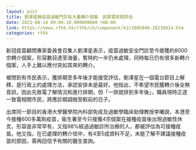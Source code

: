 ```yaml
---
layout: post
title: 劉澤星稱疫苗過敏門診有大量轉介個案　民眾需排期評估
date: 2021-08-14 09:04:10.000000000 +08:00
link: https://news.rthk.hk/rthk/ch/component/k2/1605848-20210814.htm
categories: rthk
---
```


新冠疫苗顧問專家委員會召集人劉澤星表示，疫苗過敏安全門診至今接獲約8000宗轉介個案，形容數目達至海量，暫時約一半仍未處理，同時每日仍有很多新轉介個案，人手上難以應付突如其來的轉介。

被問到有市民表示，獲排期至多年後才能接受評估，劉澤星在一個電台節目上解釋，是行政上的處理方法，承認安排未是最好。他指出，不希望市民獲轉介後全無音訊，因此先致電了解情況和進行排期，但「一排就排到多年後」，職員現時正逐一致電相關市民，將應診期調撥至較前的日子。

出席同一節目的香港大學醫學院內科部免疫及過敏學臨床助理教授李曦說，本港至今接種600多萬劑疫苗，衞生署至今只接獲4宗個案在接種疫苗後出現過敏性休克，形容是非常罕有，又指98%經過過敏診所治療的人，都被評估為可接種疫苗。他又指，在已處理的轉介信中，有4至5成資料不足，未能了解不建議接種疫苗的原因，需再回信予有關的醫生查詢。

